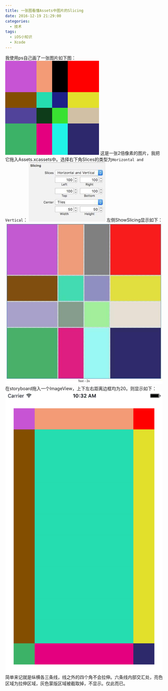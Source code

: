 ```yaml
---
title: 一张图看懂Assets中图片的Slicing
date: 2016-12-19 21:29:00
categories:
  - 技术
tags:
  - iOS小知识
  - Xcode
---
```


我使用ps自己画了一张图片如下图：
![First](One-picture-to-understand-Assets-Slicing-of-pictures/One-picture-to-understand-Assets-Slicing-of-pictures-1.png)
这是一张2倍像素的图片，我把它拖入Assets.xcassets中。选择右下角Slices的类型为`Horizontal and Vertical`：
![Second](One-picture-to-understand-Assets-Slicing-of-pictures/One-picture-to-understand-Assets-Slicing-of-pictures-2.jpg)
左侧ShowSlicing显示如下：
![Third](One-picture-to-understand-Assets-Slicing-of-pictures/One-picture-to-understand-Assets-Slicing-of-pictures-3.jpg)
在storyboard拖入一个ImageView，上下左右距离边框均为20。则显示如下：
![Fourth](One-picture-to-understand-Assets-Slicing-of-pictures/One-picture-to-understand-Assets-Slicing-of-pictures-4.png)
 简单来记就是纵横各三条线，线之外的四个角不会拉伸。六条线内部交汇处，亮色区域为拉伸区域，灰色蒙版区域被截取掉，不显示。仅此而已。
